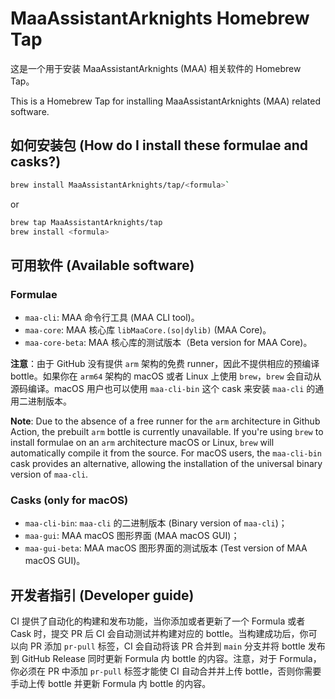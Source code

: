 # MaaAssistantArknights Homebrew Tap

这是一个用于安装 MaaAssistantArknights (MAA) 相关软件的 Homebrew Tap。

This is a Homebrew Tap for installing MaaAssistantArknights (MAA) related software.

## 如何安装包 (How do I install these formulae and casks?)

```bash
brew install MaaAssistantArknights/tap/<formula>`
```

or

```bash
brew tap MaaAssistantArknights/tap
brew install <formula>
```

## 可用软件 (Available software)

### Formulae

- `maa-cli`: MAA 命令行工具 (MAA CLI tool)。
- `maa-core`: MAA 核心库 `libMaaCore.(so|dylib)` (MAA Core)。
- `maa-core-beta`: MAA 核心库的测试版本（Beta version for MAA Core)。

**注意**：由于 GitHub 没有提供 `arm` 架构的免费 runner，因此不提供相应的预编译 bottle。如果你在 `arm64` 架构的 macOS 或者 Linux 上使用 `brew`，`brew` 会自动从源码编译。macOS 用户也可以使用 `maa-cli-bin` 这个 cask 来安装 `maa-cli` 的通用二进制版本。

**Note**: Due to the absence of a free runner for the `arm` architecture in Github Action, the prebuilt `arm` bottle is currently unavailable. If you're using `brew` to install formulae on an `arm` architecture macOS or Linux, `brew` will automatically compile it from the source. For macOS users, the `maa-cli-bin` cask provides an alternative, allowing the installation of the universal binary version of `maa-cli`.

### Casks (only for macOS)

- `maa-cli-bin`: `maa-cli` 的二进制版本 (Binary version of `maa-cli`)；
- `maa-gui`: MAA macOS 图形界面 (MAA macOS GUI)；
- `maa-gui-beta`: MAA macOS 图形界面的测试版本 (Test version of MAA macOS GUI)。

## 开发者指引 (Developer guide)

CI 提供了自动化的构建和发布功能，当你添加或者更新了一个 Formula 或者 Cask 时，提交 PR 后 CI 会自动测试并构建对应的 bottle。当构建成功后，你可以向 PR 添加 `pr-pull` 标签，CI 会自动将该 PR 合并到 `main` 分支并将 bottle 发布到 GitHub Release 同时更新 Formula 内 bottle 的内容。注意，对于 Formula，你必须在 PR 中添加 `pr-pull` 标签才能使 CI 自动合并并上传 bottle，否则你需要手动上传 bottle 并更新 Formula 内 bottle 的内容。
